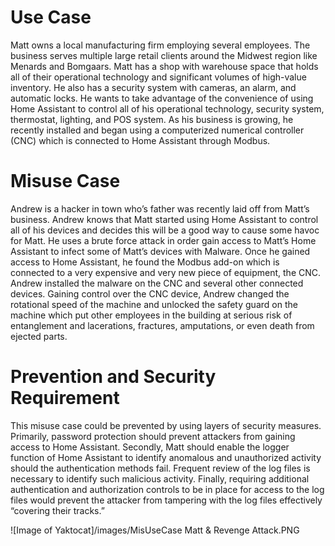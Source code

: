 # Use Case

Matt owns a local manufacturing firm employing several employees. The business serves multiple large retail clients 
around the Midwest region like Menards and Bomgaars. Matt has a shop with warehouse space that holds all of their 
operational technology and significant volumes of high-value inventory. He also has a security system with cameras, an 
alarm, and automatic locks. He wants to take advantage of the convenience of using Home Assistant to control all of his 
operational technology, security system, thermostat, lighting, and POS system. As his business is growing, he recently 
installed and began using a computerized numerical controller (CNC) which is connected to Home Assistant through 
Modbus.


# Misuse Case

Andrew is a hacker in town who’s father was recently laid off from Matt’s business. Andrew knows that Matt started 
using Home Assistant to control all of his devices and decides this will be a good way to cause some havoc for Matt. He 
uses a brute force attack in order gain access to Matt’s Home Assistant to infect some of Matt’s devices with Malware. 
Once he gained access to Home Assistant, he found the Modbus add-on which is connected to a very expensive and very 
new piece of equipment, the CNC. Andrew installed the malware on the CNC and several other connected devices. 
Gaining control over the CNC device, Andrew changed the rotational speed of the machine and unlocked the safety 
guard on the machine which put other employees in the building at serious risk of entanglement and lacerations, 
fractures, amputations, or even death from ejected parts.


# Prevention and Security Requirement

This misuse case could be prevented by using layers of security measures. Primarily, password protection should prevent 
attackers from gaining access to Home Assistant. Secondly, Matt should enable the logger function of Home Assistant to 
identify anomalous and unauthorized activity should the authentication methods fail. Frequent review of the log files is 
necessary to identify such malicious activity. Finally, requiring additional authentication and authorization controls to be 
in place for access to the log files would prevent the attacker from tampering with the log files effectively “covering their 
tracks.”

![Image of Yaktocat]/images/MisUseCase Matt & Revenge Attack.PNG
